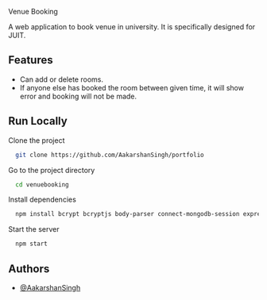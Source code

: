 
Venue Booking

A web application to book venue in university. It is specifically designed for JUIT.
## Features

- Can add or delete rooms.
- If anyone else has booked the room between given time, it will show error and booking will not be made.


## Run Locally

Clone the project

```bash
  git clone https://github.com/AakarshanSingh/portfolio
```

Go to the project directory

```bash
  cd venuebooking
```

Install dependencies

```bash
  npm install bcrypt bcryptjs body-parser connect-mongodb-session express express-session hbs js jsonwebtoken mongoose mysql path time-to-seconds 
```
  
  Start the server

```bash
  npm start
```


## Authors

- [@AakarshanSingh](https://github.com/AakarshanSingh)

